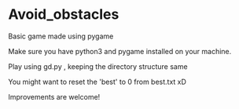 # Avoid_obstacles
Basic game made using pygame

Make sure you have python3 and pygame installed on your machine.

Play using gd.py , keeping the directory structure same

You might want to reset the 'best' to 0 from best.txt xD

Improvements are welcome!
